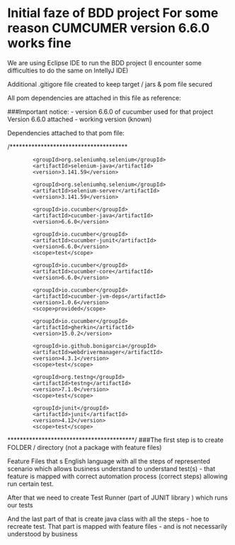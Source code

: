 # Initial faze of BDD project For some reason CUMCUMER version 6.6.0 works fine

We are using Eclipse IDE to run the BDD project (I encounter some difficulties to do the same on IntellyJ IDE)

Additional .gitigore file created to keep target / jars & pom file secured

All pom dependencies are attached in this file as reference:


###Important notice: - version 6.6.0 of cucumber used for that project
Version 6.6.0 attached - working version (known)


Dependencies attached to that pom file:

/**************************************

            <groupId>org.seleniumhq.selenium</groupId>
            <artifactId>selenium-java</artifactId>
            <version>3.141.59</version>
<!-- https://mvnrepository.com/artifact/org.seleniumhq.selenium/selenium-server -->

            <groupId>org.seleniumhq.selenium</groupId>
            <artifactId>selenium-server</artifactId>
            <version>3.141.59</version>
<!-- https://mvnrepository.com/artifact/io.cucumber/cucumber-java -->

            <groupId>io.cucumber</groupId>
            <artifactId>cucumber-java</artifactId>
            <version>6.6.0</version>
         
<!-- https://mvnrepository.com/artifact/io.cucumber/cucumber-junit -->
       
            <groupId>io.cucumber</groupId>
            <artifactId>cucumber-junit</artifactId>
            <version>6.6.0</version>
            <scope>test</scope>
      
<!-- https://mvnrepository.com/artifact/io.cucumber/cucumber-core -->
     
            <groupId>io.cucumber</groupId>
            <artifactId>cucumber-core</artifactId>
            <version>6.6.0</version>
    
<!-- https://mvnrepository.com/artifact/io.cucumber/cucumber-jvm-deps -->
     
            <groupId>io.cucumber</groupId>
            <artifactId>cucumber-jvm-deps</artifactId>
            <version>1.0.6</version>
            <scope>provided</scope>
   
<!-- https://mvnrepository.com/artifact/io.cucumber/gherkin -->
      
            <groupId>io.cucumber</groupId>
            <artifactId>gherkin</artifactId>
            <version>15.0.2</version>
       
<!-- https://mvnrepository.com/artifact/io.github.bonigarcia/webdrivermanager -->

            <groupId>io.github.bonigarcia</groupId>
            <artifactId>webdrivermanager</artifactId>
            <version>4.3.1</version>
            <scope>test</scope>
     
 <!-- https://mvnrepository.com/artifact/org.testng/testng -->
            <groupId>org.testng</groupId>
            <artifactId>testng</artifactId>
            <version>7.1.0</version>
            <scope>test</scope>
 <!--                 -->    
            <groupId>junit</groupId>
            <artifactId>junit</artifactId>
            <version>4.12</version>
            <scope>test</scope>
   
*****************************************/
###The first step is to create FOLDER / directory (not a package with feature files)

Feature Files that s English language with all the steps of represented scenario which allows business understand 
to understand test(s) - that feature is mapped with correct automation process (correct steps) allowing 
run certain test.

After that we need to create Test Runner (part of JUNIT library ) which runs our tests

And the last part of that is create java class with all the steps - hoe to recreate test.
That part is mapped with feature files - and is not necessarily  understood by business


